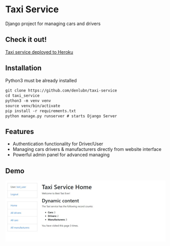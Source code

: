 # Taxi Service

Django project for managing cars and drivers

## Check it out!

[Taxi service deployed to Heroku](https://akkerman-taxi-service.herokuapp.com/)

## Installation

Python3 must be already installed

```shell
git clone https://github.com/denlubn/taxi-service
cd taxi_service
python3 -m venv venv
source venv/bin/activate
pip install -r requirements.txt
python manage.py runserver # starts Django Server
```

## Features

* Authentication functionality for Driver/User
* Managing cars drivers & manufacturers directly from website interface
* Powerful admin panel for advanced managing

## Demo

![Website Interface](demo.jpg)